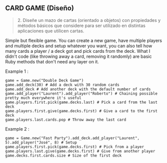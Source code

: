 ## CARD GAME (Diseño)

>2.­ Diseñe un mazo de cartas (orientado a objetos) con propiedades y métodos básicos que considere para ser utilizado en distintas aplicaciones que utilicen cartas.

Simple but flexible game. You can create a new game, have multiple players and multiple decks and setup whatever you want, you can also tell how many cards a player / a deck got and pick cards from the deck. What I didn't code (like throwing away a card, removing it randomly) are basic Ruby methods that don't need any layer on it.

Example 1 :

```
game = Game.new("Double Deck Game")
game.add_deck(30) # Add a deck with 30 random cards
game.add_deck # Add another deck with the default number of cards
game.add_player("Laurent").add_player("Roberto") # Chaining possible pretty much everywhere it's useful
game.players.first.pick(game.decks.last) # Pick a card from the last deck
game.players.first.give(game.decks.first) # Give a card to the first deck
game.players.last.cards.pop # Throw away the last card
```

Example 2 :

```
game = Game.new("Fast Party").add_deck.add_player("Laurent", 5).add_player("José", 8) # Setup
game.players.first.pick(game.decks.first) # Pick from a player
game.players.last.give(game.decks.first) # Give from another player
game.decks.first.cards.size # Size of the first deck
```